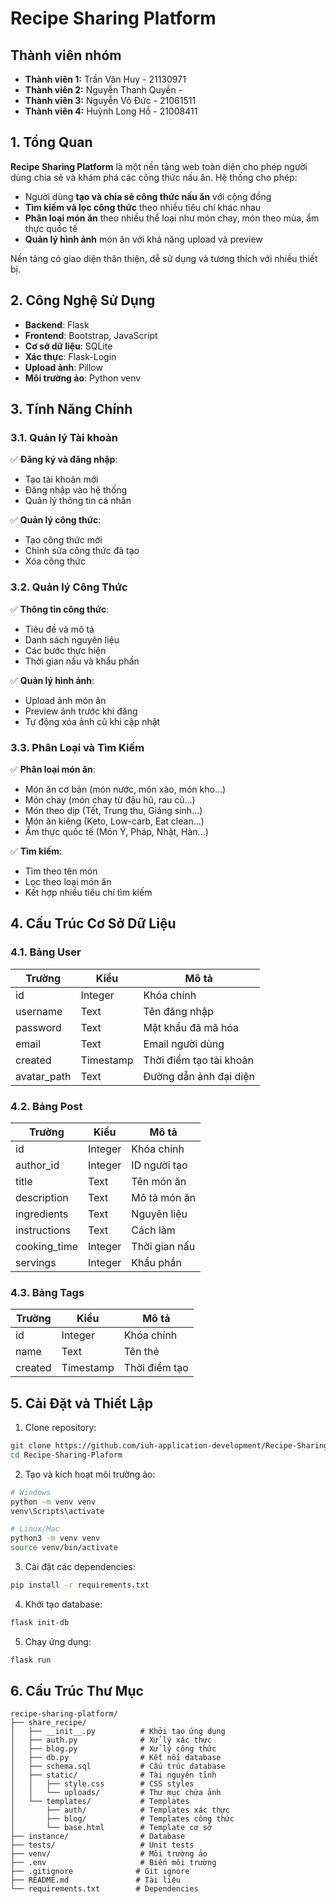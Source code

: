 # **Recipe Sharing Platform**

## **Thành viên nhóm**
- **Thành viên 1:** Trần Văn Huy - 21130971
- **Thành viên 2:** Nguyễn Thanh Quyền - 
- **Thành viên 3:** Nguyễn Võ Đức - 21061511
- **Thành viên 4:** Huỳnh Long Hồ - 21008411

## **1. Tổng Quan**

**Recipe Sharing Platform** là một nền tảng web toàn diện cho phép người dùng chia sẻ và khám phá các công thức nấu ăn. Hệ thống cho phép:

* Người dùng **tạo và chia sẻ công thức nấu ăn** với cộng đồng
* **Tìm kiếm và lọc công thức** theo nhiều tiêu chí khác nhau
* **Phân loại món ăn** theo nhiều thể loại như món chay, món theo mùa, ẩm thực quốc tế
* **Quản lý hình ảnh** món ăn với khả năng upload và preview

Nền tảng có giao diện thân thiện, dễ sử dụng và tương thích với nhiều thiết bị.

## **2. Công Nghệ Sử Dụng**

* **Backend**: Flask
* **Frontend**: Bootstrap, JavaScript
* **Cơ sở dữ liệu**: SQLite
* **Xác thực**: Flask-Login
* **Upload ảnh**: Pillow
* **Môi trường ảo**: Python venv

## **3. Tính Năng Chính**

### **3.1. Quản lý Tài khoản**

✅ **Đăng ký và đăng nhập**:
* Tạo tài khoản mới
* Đăng nhập vào hệ thống
* Quản lý thông tin cá nhân

✅ **Quản lý công thức**:
* Tạo công thức mới
* Chỉnh sửa công thức đã tạo
* Xóa công thức

### **3.2. Quản lý Công Thức**

✅ **Thông tin công thức**:
* Tiêu đề và mô tả
* Danh sách nguyên liệu
* Các bước thực hiện
* Thời gian nấu và khẩu phần

✅ **Quản lý hình ảnh**:
* Upload ảnh món ăn
* Preview ảnh trước khi đăng
* Tự động xóa ảnh cũ khi cập nhật

### **3.3. Phân Loại và Tìm Kiếm**

✅ **Phân loại món ăn**:
* Món ăn cơ bản (món nước, món xào, món kho...)
* Món chay (món chay từ đậu hũ, rau củ...)
* Món theo dịp (Tết, Trung thu, Giáng sinh...)
* Món ăn kiêng (Keto, Low-carb, Eat clean...)
* Ẩm thực quốc tế (Món Ý, Pháp, Nhật, Hàn...)

✅ **Tìm kiếm**:
* Tìm theo tên món
* Lọc theo loại món ăn
* Kết hợp nhiều tiêu chí tìm kiếm

## **4. Cấu Trúc Cơ Sở Dữ Liệu**

### **4.1. Bảng User**

| Trường | Kiểu | Mô tả |
|--------|------|--------|
| id | Integer | Khóa chính |
| username | Text | Tên đăng nhập |
| password | Text | Mật khẩu đã mã hóa |
| email | Text | Email người dùng |
| created | Timestamp | Thời điểm tạo tài khoản |
| avatar_path | Text | Đường dẫn ảnh đại diện |

### **4.2. Bảng Post**

| Trường | Kiểu | Mô tả |
|--------|------|--------|
| id | Integer | Khóa chính |
| author_id | Integer | ID người tạo |
| title | Text | Tên món ăn |
| description | Text | Mô tả món ăn |
| ingredients | Text | Nguyên liệu |
| instructions | Text | Cách làm |
| cooking_time | Integer | Thời gian nấu |
| servings | Integer | Khẩu phần |

### **4.3. Bảng Tags**

| Trường | Kiểu | Mô tả |
|--------|------|--------|
| id | Integer | Khóa chính |
| name | Text | Tên thẻ |
| created | Timestamp | Thời điểm tạo |

## **5. Cài Đặt và Thiết Lập**

1. Clone repository:
```bash
git clone https://github.com/iuh-application-development/Recipe-Sharing-Plaform.git
cd Recipe-Sharing-Plaform
```

2. Tạo và kích hoạt môi trường ảo:
```bash
# Windows
python -m venv venv
venv\Scripts\activate

# Linux/Mac
python3 -m venv venv
source venv/bin/activate
```

3. Cài đặt các dependencies:
```bash
pip install -r requirements.txt
```

4. Khởi tạo database:
```bash
flask init-db
```

5. Chạy ứng dụng:
```bash
flask run
```

## **6. Cấu Trúc Thư Mục**

```
recipe-sharing-platform/
├── share_recipe/
│   ├── __init__.py          # Khởi tạo ứng dụng
│   ├── auth.py              # Xử lý xác thực
│   ├── blog.py              # Xử lý công thức
│   ├── db.py                # Kết nối database
│   ├── schema.sql           # Cấu trúc database
│   ├── static/              # Tài nguyên tĩnh
│   │   ├── style.css        # CSS styles
│   │   └── uploads/         # Thư mục chứa ảnh
│   └── templates/           # Templates
│       ├── auth/            # Templates xác thực
│       ├── blog/            # Templates công thức
│       └── base.html        # Template cơ sở
├── instance/                # Database
├── tests/                   # Unit tests
├── venv/                    # Môi trường ảo
├── .env                     # Biến môi trường
├── .gitignore              # Git ignore
├── README.md               # Tài liệu
└── requirements.txt        # Dependencies
```

